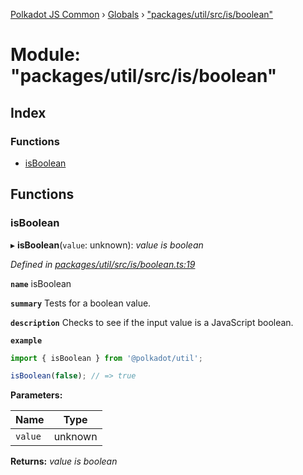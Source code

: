 [Polkadot JS Common](../README.md) › [Globals](../globals.md) › ["packages/util/src/is/boolean"](_packages_util_src_is_boolean_.md)

# Module: "packages/util/src/is/boolean"

## Index

### Functions

* [isBoolean](_packages_util_src_is_boolean_.md#isboolean)

## Functions

###  isBoolean

▸ **isBoolean**(`value`: unknown): *value is boolean*

*Defined in [packages/util/src/is/boolean.ts:19](https://github.com/polkadot-js/common/blob/d3527829/packages/util/src/is/boolean.ts#L19)*

**`name`** isBoolean

**`summary`** Tests for a boolean value.

**`description`** 
Checks to see if the input value is a JavaScript boolean.

**`example`** 
<BR>

```javascript
import { isBoolean } from '@polkadot/util';

isBoolean(false); // => true
```

**Parameters:**

Name | Type |
------ | ------ |
`value` | unknown |

**Returns:** *value is boolean*
